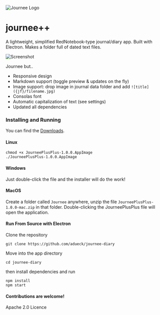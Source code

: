 ![Journee Logo](journeelogo.png)

# journee++ 

A lightweight, simplified RedNotebook-type journal/diary app. Built with Electron. Makes a folder full of dated text files.

![Screenshot](journee-screenshot.png)

Journee but..
* Responsive design
* Markdown support (toggle preview & updates on the fly)
* Image support: drop image in journal data folder and add `![title]({jf}/filename.jpg)`
* Consolas font
* Automatic capitalization of text (see settings)
* Updated all dependencies

### Installing and Running

You can find the [Downloads](https://github.com/TheRealKeyboardWarrior/journeeplusplus/releases).

#### Linux
```
chmod +x JourneePlusPlus-1.0.0.AppImage
./JourneePlusPlus-1.0.0.AppImage
```

#### Windows

Just double-click the file and the installer will do the work!

#### MacOS

Create a folder called `Journee` anywhere, unzip the file `JourneePlusPlus-1.0.0-mac.zip` in that folder.
Double-clicking the JourneePlusPlus file will open the application.

#### Run From Source with Electron

Clone the repository
```
git clone https://github.com/adueck/journee-diary
```

Move into the app directory
```
cd journee-diary
```

then install dependencies and run

```
npm install
npm start
```

#### Contributions are welcome!

Apache 2.0 Licence
